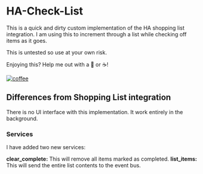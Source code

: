 # HA-Check-List
This is a quick and dirty custom implementation of the HA shopping list integration.  I am using this to increment through a list while checking off items as it goes.

This is untested so use at your own risk.


Enjoying this? Help me out with a :beers: or :coffee:!

[![coffee](https://www.buymeacoffee.com/assets/img/custom_images/black_img.png)](https://www.buymeacoffee.com/jampez77)


## Differences from Shopping List integration ##

There is no UI interface with this implementation. It work entirely in the background.

### Services ###

I have added two new services:

**clear_complete:** This will remove all items marked as completed.
**list_items:** This will send the entire list contents to the event bus.
